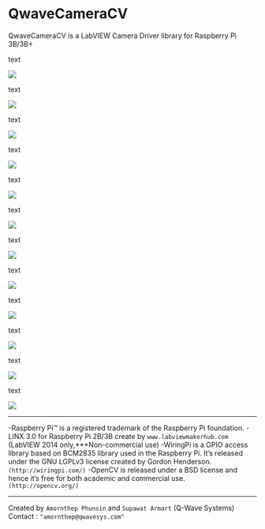 # QwaveCameraCV

QwaveCameraCV is a LabVIEW Camera Driver library for Raspberry Pi 3B/3B+

text

![](http://ftp.qwavesys.com/tmp_pics/QwaveCameraCV-0000.png0)

text

![](http://ftp.qwavesys.com/tmp_pics/QwaveCameraCV-0001.png)

text

![](http://ftp.qwavesys.com/tmp_pics/QwaveCameraCV-0002.png)

text

![](http://ftp.qwavesys.com/tmp_pics/QwaveCameraCV-0003.png)

text

![](http://ftp.qwavesys.com/tmp_pics/QwaveCameraCV-0004.png)

text

![](http://ftp.qwavesys.com/tmp_pics/QwaveCameraCV-0005.png)

text

![](http://ftp.qwavesys.com/tmp_pics/QwaveCameraCV-0006.png)

text

![](http://ftp.qwavesys.com/tmp_pics/QwaveCameraCV-0007.png)

text

![](http://ftp.qwavesys.com/tmp_pics/QwaveCameraCV-0008.png)

text

![](http://ftp.qwavesys.com/tmp_pics/QwaveCameraCV-0009.png)

text

![](http://ftp.qwavesys.com/tmp_pics/QwaveCameraCV-00010.png)

text

![](http://ftp.qwavesys.com/tmp_pics/QwaveCameraCV-00011.png)

------------------------------------------------------------------

-Raspberry Pi™ is a registered trademark of the Raspberry Pi foundation.
-LINX 3.0 for Raspberry Pi 2B/3B create by `www.labviewmakerhub.com` (LabVIEW 2014 only,***Non-commercial use)
-WiringPi is a GPIO access library based on BCM2835 library used in the Raspberry Pi. It’s released under the GNU LGPLv3 license created by Gordon Henderson. `(http://wiringpi.com/)`
-OpenCV is released under a BSD license and hence it’s free for both academic and commercial use. `(http://opencv.org/)`

------------------------------------------------------------------
Created by `Amornthep Phunsin` and `Supawat Armart` (Q-Wave Systems)
Contact : `"amornthep@qwavesys.com"`
